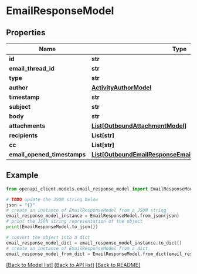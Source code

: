# EmailResponseModel


## Properties

Name | Type | Description | Notes
------------ | ------------- | ------------- | -------------
**id** | **str** |  | [optional] 
**email_thread_id** | **str** |  | [optional] 
**type** | **str** |  | [optional] 
**author** | [**ActivityAuthorModel**](ActivityAuthorModel.md) |  | [optional] 
**timestamp** | **str** |  | [optional] 
**subject** | **str** |  | [optional] 
**body** | **str** |  | [optional] 
**attachments** | [**List[OutboundAttachmentModel]**](OutboundAttachmentModel.md) |  | [optional] 
**recipients** | **List[str]** |  | [optional] 
**cc** | **List[str]** |  | [optional] 
**email_opened_timestamps** | [**List[OutboundEmailResponseEmailOpenedTimestampsInner]**](OutboundEmailResponseEmailOpenedTimestampsInner.md) |  | [optional] 

## Example

```python
from openapi_client.models.email_response_model import EmailResponseModel

# TODO update the JSON string below
json = "{}"
# create an instance of EmailResponseModel from a JSON string
email_response_model_instance = EmailResponseModel.from_json(json)
# print the JSON string representation of the object
print(EmailResponseModel.to_json())

# convert the object into a dict
email_response_model_dict = email_response_model_instance.to_dict()
# create an instance of EmailResponseModel from a dict
email_response_model_from_dict = EmailResponseModel.from_dict(email_response_model_dict)
```
[[Back to Model list]](../README.md#documentation-for-models) [[Back to API list]](../README.md#documentation-for-api-endpoints) [[Back to README]](../README.md)


